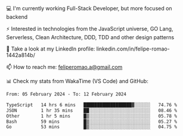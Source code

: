 💻 I'm currently working Full-Stack Developer, but more focused on backend

⚡ Interested in technologies from the JavaScript universe, GO Lang, Serverless, Clean Architecture, DDD, TDD and other design patterns

👥 Take a look at my LinkedIn profile: linkedin.com/in/felipe-romao-1442a814b/

📫 How to reach me: feliperomao.a@gmail.com

📊 Check my stats from WakaTime (VS Code) and GitHub:

<!--START_SECTION:waka-->

```txt
From: 05 February 2024 - To: 12 February 2024

TypeScript   14 hrs 6 mins   ██████████████████▓░░░░░░   74.76 %
JSON         1 hr 35 mins    ██░░░░░░░░░░░░░░░░░░░░░░░   08.46 %
Other        1 hr 5 mins     █▒░░░░░░░░░░░░░░░░░░░░░░░   05.78 %
Bash         59 mins         █▒░░░░░░░░░░░░░░░░░░░░░░░   05.27 %
Go           53 mins         █▒░░░░░░░░░░░░░░░░░░░░░░░   04.75 %
```

<!--END_SECTION:waka-->
